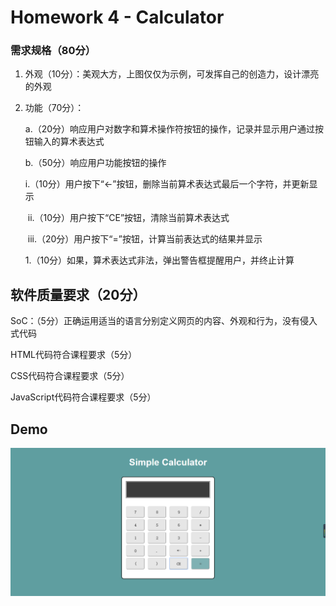 # Homework 4 - Calculator

### 需求规格（80分）

1. 外观（10分）：美观大方，上图仅仅为示例，可发挥自己的创造力，设计漂亮的外观

2. 功能（70分）：

   a.（20分）响应用户对数字和算术操作符按钮的操作，记录并显示用户通过按钮输入的算术表达式

   b.（50分）响应用户功能按钮的操作	

   ​	i.（10分）用户按下“←”按钮，删除当前算术表达式最后一个字符，并更新显示

   ​	ii.（10分）用户按下“CE”按钮，清除当前算术表达式

   ​	iii.（20分）用户按下“=”按钮，计算当前表达式的结果并显示

   ​		1.（10分）如果，算术表达式非法，弹出警告框提醒用户，并终止计算



## 软件质量要求（20分）

SoC：（5分）正确运用适当的语言分别定义网页的内容、外观和行为，没有侵入式代码

HTML代码符合课程要求（5分）

CSS代码符合课程要求（5分）

JavaScript代码符合课程要求（5分）



## Demo

![Calculator](https://github.com/wulinman/Web2.0/blob/master/4-calculator/demo.png?raw=true)